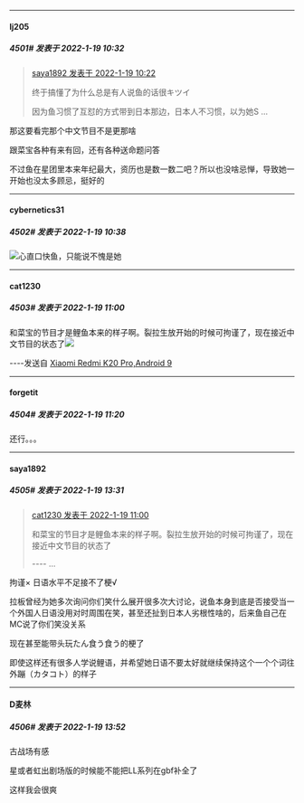 

*****

####  lj205  
##### 4501#       发表于 2022-1-19 10:32

<blockquote><a href="httphttps://bbs.saraba1st.com/2b/forum.php?mod=redirect&amp;goto=findpost&amp;pid=54347077&amp;ptid=2036367" target="_blank">saya1892 发表于 2022-1-19 10:22</a>

终于搞懂了为什么总是有人说鱼的话很キツイ

因为鱼习惯了互怼的方式带到日本那边，日本人不习惯，以为她S ...</blockquote>
那这要看完那个中文节目不是更那啥

跟菜宝各种有来有回，还有各种送命题问答

不过鱼在星团里本来年纪最大，资历也是数一数二吧？所以也没啥忌惮，导致她一开始也没太多顾忌，挺好的

*****

####  cybernetics31  
##### 4502#       发表于 2022-1-19 10:38

<img src="https://static.saraba1st.com/image/smiley/face2017/068.png" referrerpolicy="no-referrer">心直口快鱼，只能说不愧是她



*****

####  cat1230  
##### 4503#       发表于 2022-1-19 11:00

和菜宝的节目才是鲤鱼本来的样子啊。裂拉生放开始的时候可拘谨了，现在接近中文节目的状态了<img src="https://static.saraba1st.com/image/smiley/face2017/057.png" referrerpolicy="no-referrer">

----发送自 [Xiaomi Redmi K20 Pro,Android 9](http://stage1.5j4m.com/?1.37)



*****

####  forgetit  
##### 4504#       发表于 2022-1-19 11:20

还行。。。



*****

####  saya1892  
##### 4505#       发表于 2022-1-19 13:31

<blockquote><a href="httphttps://bbs.saraba1st.com/2b/forum.php?mod=redirect&amp;goto=findpost&amp;pid=54347668&amp;ptid=2036367" target="_blank">cat1230 发表于 2022-1-19 11:00</a>

和菜宝的节目才是鲤鱼本来的样子啊。裂拉生放开始的时候可拘谨了，现在接近中文节目的状态了

---- ...</blockquote>
拘谨× 日语水平不足接不了梗√

拉板曾经为她多次询问你们笑什么展开很多次大讨论，说鱼本身到底是否接受当一个外国人日语没用对时周围在笑，甚至还扯到日本人劣根性啥的，后来鱼自己在MC说了你们笑没关系

现在甚至能带头玩たん食う食う的梗了

即使这样还有很多人学说鲤语，并希望她日语不要太好就继续保持这个一个个词往外蹦（カタコト）的样子



*****

####  D麦林  
##### 4506#       发表于 2022-1-19 13:52

古战场有感

星或者虹出剧场版的时候能不能把LL系列在gbf补全了

这样我会很爽

